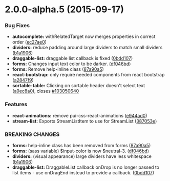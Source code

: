 <a name="2.0.0-alpha.5"></a>
# 2.0.0-alpha.5 (2015-09-17)


### Bug Fixes

* **autocomplete:** withRelatedTarget now merges properties in correct order ([ec27ae0](https://github.com/pivotal-cf/pivotal-ui/commit/ec27ae0))
* **dividers:** reduce padding around large dividers to match small dividers ([b1a1906](https://github.com/pivotal-cf/pivotal-ui/commit/b1a1906))
* **draggable-list:** draggable list callback is fixed ([0bdd107](https://github.com/pivotal-cf/pivotal-ui/commit/0bdd107))
* **forms:** Changes input text color to be darker. ([df046bd](https://github.com/pivotal-cf/pivotal-ui/commit/df046bd))
* **forms:** Remove help-inline class ([87a90a5](https://github.com/pivotal-cf/pivotal-ui/commit/87a90a5))
* **react-bootstrap:** only require needed components from react bootstrap ([a2847f9](https://github.com/pivotal-cf/pivotal-ui/commit/a2847f9))
* **sortable-table:** Clicking on sortable header doesn&#x27;t select text ([a9ec8a0](https://github.com/pivotal-cf/pivotal-ui/commit/a9ec8a0)), closes [#103050640](https://github.com/pivotal-cf/pivotal-ui/issues/103050640)

### Features

* **react-animations:** remove pui-css-react-animations ([e944ad0](https://github.com/pivotal-cf/pivotal-ui/commit/e944ad0))
* **stream-list:** Exports StreamListItem to use for StreamList ([387053e](https://github.com/pivotal-cf/pivotal-ui/commit/387053e))


### BREAKING CHANGES

* **forms:** help-inline class has been removed from forms ([87a90a5](https://github.com/pivotal-cf/pivotal-ui/commits/87a90a5))
* **forms:** (sass variable) $input-color is now $neutral-3. ([df046bd](https://github.com/pivotal-cf/pivotal-ui/commits/df046bd))
* **dividers:** (visual appearance) large dividers have less whitespace ([b1a1906](https://github.com/pivotal-cf/pivotal-ui/commits/b1a1906))
* **draggable-list:** DraggableList callback onDrop is no longer passed to
list items - use onDragEnd instead to provide a callback. ([0bdd107](https://github.com/pivotal-cf/pivotal-ui/commits/0bdd107))


